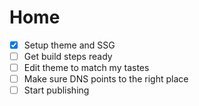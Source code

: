 # Home
- [X] Setup theme and SSG
- [ ] Get build steps ready
- [ ] Edit theme to match my tastes
- [ ] Make sure DNS points to the right place
- [ ] Start publishing